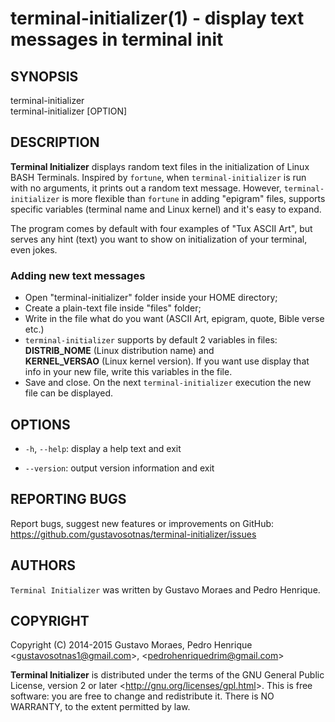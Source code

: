 terminal-initializer(1) - display text messages in terminal init
================================================================

<!-- Arquivo Markdown escrito para a criação do arquivo de manual (roff manpage) usando a ferramenta "ronn"
Comando para converter o .md para .1.gz (na pasta atual):
	ronn -roff terminal-initializer.1.md && gzip terminal-initializer.1 && mv terminal-initializer.1.gz ../terminal-initializer/usr/share/man/man1
-->

## SYNOPSIS

terminal-initializer <br>
terminal-initializer [OPTION]

## DESCRIPTION

**Terminal Initializer** displays random text files in the initialization of Linux BASH Terminals. Inspired by `fortune`, when `terminal-initializer` is run with no arguments, it prints out a random text message. However, `terminal-initializer` is more flexible than `fortune` in adding "epigram" files, supports specific variables (terminal name and Linux kernel) and it's easy to expand.

The program comes by default with four examples of "Tux ASCII Art", but serves any hint (text) you want to show on initialization of your terminal, even jokes.

### Adding new text messages
 * Open "terminal-initializer" folder inside your HOME directory;
 * Create a plain-text file inside "files" folder;
 * Write in the file what do you want (ASCII Art, epigram, quote, Bible verse etc.)
 * `terminal-initializer` supports by default 2 variables in files: <br> **DISTRIB_NOME** (Linux distribution name) and <br> **KERNEL_VERSAO** (Linux kernel version). If you want use display that info in your new file, write this variables in the file.
 * Save and close. On the next `terminal-initializer` execution the new file can be displayed.

## OPTIONS
  * `-h`, `--help`:
    display a help text and exit

  * `--version`:
    output version information and exit

## REPORTING BUGS
Report bugs, suggest new features or improvements on GitHub: <https://github.com/gustavosotnas/terminal-initializer/issues>

## AUTHORS
`Terminal Initializer` was written by Gustavo Moraes and Pedro Henrique.

## COPYRIGHT
Copyright (C) 2014-2015 Gustavo Moraes, Pedro Henrique
    <<gustavosotnas1@gmail.com>>, <<pedrohenriquedrim@gmail.com>>

**Terminal Initializer** is distributed under the terms of the GNU General Public License, version 2 or later <<http://gnu.org/licenses/gpl.html>>.
This is free software: you are free to change and redistribute it.
There is NO WARRANTY, to the extent permitted by law.
